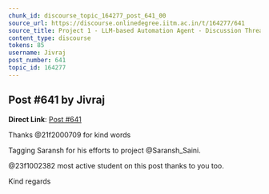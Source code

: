 ```yaml
---
chunk_id: discourse_topic_164277_post_641_00
source_url: https://discourse.onlinedegree.iitm.ac.in/t/164277/641
source_title: Project 1 - LLM-based Automation Agent - Discussion Thread [TDS Jan 2025]
content_type: discourse
tokens: 85
username: Jivraj
post_number: 641
topic_id: 164277
---
```


## Post #641 by Jivraj

**Direct Link**: [Post #641](https://discourse.onlinedegree.iitm.ac.in/t/164277/641)

Thanks @21f2000709 for kind words

Tagging Saransh for his efforts to project @Saransh_Saini.

@23f1002382 most active student on this post thanks to you too.

Kind regards
